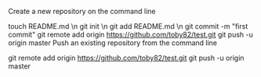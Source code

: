 Create a new repository on the command line

touch README.md \n
git init \n
git add README.md \n
git commit -m "first commit"
git remote add origin https://github.com/toby82/test.git
git push -u origin master
Push an existing repository from the command line

git remote add origin https://github.com/toby82/test.git
git push -u origin master

